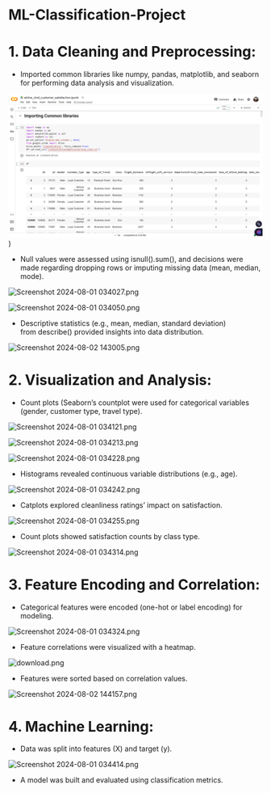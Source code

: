 # ML-Classification-Project

# **1. Data Cleaning and Preprocessing**:

- Imported common libraries like numpy, pandas, matplotlib, and seaborn for performing data analysis and visualization.

![](https://github.com/Vidhya-bharathi-raj/Project-Images/blob/main/ML%20Classification%20Project%20Image/Screenshot%202024-08-01%20034015.png))

- Null values were assessed using isnull().sum(), and decisions were made regarding dropping rows or imputing missing data (mean, median, mode).

![Screenshot 2024-08-01 034027.png](https://prod-files-secure.s3.us-west-2.amazonaws.com/d5c1ef36-0975-46c1-ad51-974843803b44/f1552898-28f5-475c-a76d-4e9e4ef20631/Screenshot_2024-08-01_034027.png)

![Screenshot 2024-08-01 034050.png](https://prod-files-secure.s3.us-west-2.amazonaws.com/d5c1ef36-0975-46c1-ad51-974843803b44/a00d7444-a2af-4eac-afac-ffb0e3fca7bf/Screenshot_2024-08-01_034050.png)

- Descriptive statistics (e.g., mean, median, standard deviation) from describe() provided insights into data distribution.

![Screenshot 2024-08-02 143005.png](https://prod-files-secure.s3.us-west-2.amazonaws.com/d5c1ef36-0975-46c1-ad51-974843803b44/2f74feb7-2a64-4ea5-85ea-0f6ab9c61c0f/Screenshot_2024-08-02_143005.png)

# **2. Visualization and Analysis**:

- Count plots (Seaborn’s countplot were used for categorical variables (gender, customer type, travel type).

![Screenshot 2024-08-01 034121.png](https://prod-files-secure.s3.us-west-2.amazonaws.com/d5c1ef36-0975-46c1-ad51-974843803b44/748d8425-caf3-42f2-9a23-39738d195711/Screenshot_2024-08-01_034121.png)

![Screenshot 2024-08-01 034213.png](https://prod-files-secure.s3.us-west-2.amazonaws.com/d5c1ef36-0975-46c1-ad51-974843803b44/5b20fb36-9436-458d-a02a-b18a811ce2e0/Screenshot_2024-08-01_034213.png)

![Screenshot 2024-08-01 034228.png](https://prod-files-secure.s3.us-west-2.amazonaws.com/d5c1ef36-0975-46c1-ad51-974843803b44/2fc99f5c-ce97-46f1-8b85-6ce7eaf322cd/Screenshot_2024-08-01_034228.png)

- Histograms revealed continuous variable distributions (e.g., age).

![Screenshot 2024-08-01 034242.png](https://prod-files-secure.s3.us-west-2.amazonaws.com/d5c1ef36-0975-46c1-ad51-974843803b44/529708b8-81a6-4442-96ae-6656e3dbcf00/Screenshot_2024-08-01_034242.png)

- Catplots explored cleanliness ratings’ impact on satisfaction.

![Screenshot 2024-08-01 034255.png](https://prod-files-secure.s3.us-west-2.amazonaws.com/d5c1ef36-0975-46c1-ad51-974843803b44/03978279-e685-4593-ae08-a4f88ae29b9f/Screenshot_2024-08-01_034255.png)

- Count plots showed satisfaction counts by class type.

![Screenshot 2024-08-01 034314.png](https://prod-files-secure.s3.us-west-2.amazonaws.com/d5c1ef36-0975-46c1-ad51-974843803b44/21e11909-15af-4fdb-9767-3efac1e148a6/Screenshot_2024-08-01_034314.png)

# **3. Feature Encoding and Correlation**:

- Categorical features were encoded (one-hot or label encoding) for modeling.

![Screenshot 2024-08-01 034324.png](https://prod-files-secure.s3.us-west-2.amazonaws.com/d5c1ef36-0975-46c1-ad51-974843803b44/ae714c67-5fc0-457e-a289-d8bc6a7d810c/Screenshot_2024-08-01_034324.png)

- Feature correlations were visualized with a heatmap.

![download.png](https://prod-files-secure.s3.us-west-2.amazonaws.com/d5c1ef36-0975-46c1-ad51-974843803b44/e2b3eebd-d5fa-4cc9-8a25-ea5ed0ea8fef/download.png)

- Features were sorted based on correlation values.

![Screenshot 2024-08-02 144157.png](https://prod-files-secure.s3.us-west-2.amazonaws.com/d5c1ef36-0975-46c1-ad51-974843803b44/9a8715dc-21e6-47ef-87e5-7b21441688be/Screenshot_2024-08-02_144157.png)

# **4. Machine Learning**:

- Data was split into features (X) and target (y).

![Screenshot 2024-08-01 034414.png](https://prod-files-secure.s3.us-west-2.amazonaws.com/d5c1ef36-0975-46c1-ad51-974843803b44/26d20100-d654-4e60-9a9c-3b5278f15587/Screenshot_2024-08-01_034414.png)

- A model was built and evaluated using classification metrics.
